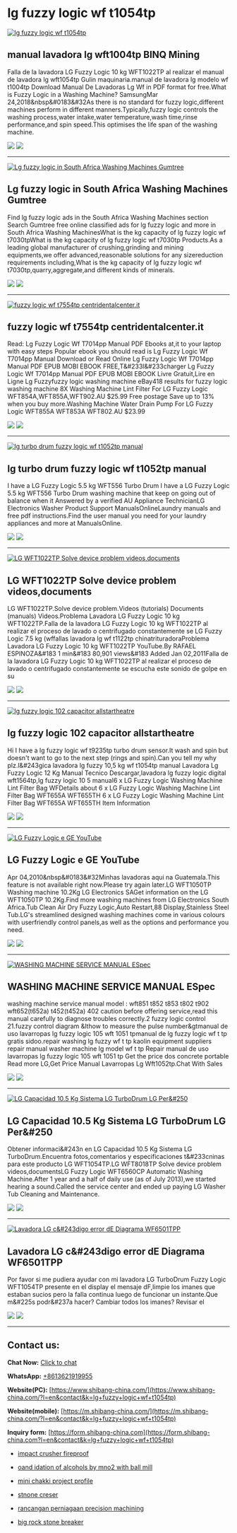 # lg fuzzy logic wf t1054tp

<a href="https://swt.shibang-china.com/?l=en&img&k=lg+fuzzy+logic+wf+t1054tp" target="_blank">![lg fuzzy logic wf t1054tp](http://static.shibang-china.com/all-800x300/890.jpg)</a>

## manual lavadora lg wft1004tp BINQ Mining
Falla de la lavadora LG Fuzzy Logic 10 kg WFT1022TP al realizar el manual de lavadora lg wft1054tp Gulin maquinaria.manual de lavadora lg modelo wf t1004tp Download Manual De Lavadoras Lg Wf in PDF format for free.What is Fuzzy Logic in a Washing Machine? SamsungMar 24,2018&nbsp&#0183&#32As there is no standard for fuzzy logic,different machines perform in different manners.Typically,fuzzy logic controls the washing process,water intake,water temperature,wash time,rinse performance,and spin speed.This optimises the life span of the washing machine.


<a href="https://whatsapp.shibangsoft.com/WhatsApp.php" target="_blank" title="WhatsApp">![](http://static.shibang-china.com/icon/whatsapp.png)</a> <a href="https://swt.shibang-china.com/?l=en&icon&k=lg+fuzzy+logic+wf+t1054tp" target="_blank">![](http://static.shibang-china.com/icon/chat-en.png)</a>

---

<a href="https://swt.shibang-china.com/?l=en&img&k=lg+fuzzy+logic+wf+t1054tp" target="_blank">![Lg fuzzy logic in South Africa Washing Machines Gumtree](http://static.shibang-china.com/all-800x300/484.jpg)</a>

## Lg fuzzy logic in South Africa Washing Machines Gumtree
Find lg fuzzy logic ads in the South Africa Washing Machines section Search Gumtree free online classified ads for lg fuzzy logic and more in South Africa Washing MachinesWhat is the kg capacity of lg fuzzy logic wf t7030tpWhat is the kg capacity of lg fuzzy logic wf t7030tp Products.As a leading global manufacturer of crushing,grinding and mining equipments,we offer advanced,reasonable solutions for any sizereduction requirements including,What is the kg capacity of lg fuzzy logic wf t7030tp,quarry,aggregate,and different kinds of minerals.


<a href="https://whatsapp.shibangsoft.com/WhatsApp.php" target="_blank" title="WhatsApp">![](http://static.shibang-china.com/icon/whatsapp.png)</a> <a href="https://swt.shibang-china.com/?l=en&icon&k=lg+fuzzy+logic+wf+t1054tp" target="_blank">![](http://static.shibang-china.com/icon/chat-en.png)</a>

---

<a href="https://swt.shibang-china.com/?l=en&img&k=lg+fuzzy+logic+wf+t1054tp" target="_blank">![fuzzy logic wf t7554tp centridentalcenter.it](http://static.shibang-china.com/all-800x300/1190.jpg)</a>

## fuzzy logic wf t7554tp centridentalcenter.it
Read: Lg Fuzzy Logic Wf T7014pp Manual PDF Ebooks at,it to your laptop with easy steps Popular ebook you should read is Lg Fuzzy Logic Wf T7014pp Manual Download or Read Online Lg Fuzzy Logic Wf T7014pp Manual PDF EPUB MOBI EBOOK FREE,T&#233l&#233charger Lg Fuzzy Logic Wf T7014pp Manual PDF EPUB MOBI EBOOK Livre Gratuit,Lire en Ligne Lg Fuzzyfuzzy logic washing machine eBay418 results for fuzzy logic washing machine 8X Washing Machine Lint Filter For LG Fuzzy Logic WFT854A,WFT855A,WFT902.AU $25.99 Free postage Save up to 13% when you buy more.Washing Machine Water Drain Pump For LG Fuzzy Logic WFT855A WFT853A WFT802.AU $23.99


<a href="https://whatsapp.shibangsoft.com/WhatsApp.php" target="_blank" title="WhatsApp">![](http://static.shibang-china.com/icon/whatsapp.png)</a> <a href="https://swt.shibang-china.com/?l=en&icon&k=lg+fuzzy+logic+wf+t1054tp" target="_blank">![](http://static.shibang-china.com/icon/chat-en.png)</a>

---

<a href="https://swt.shibang-china.com/?l=en&img&k=lg+fuzzy+logic+wf+t1054tp" target="_blank">![lg turbo drum fuzzy logic wf t1052tp manual](http://static.shibang-china.com/all-800x300/696.jpg)</a>

## lg turbo drum fuzzy logic wf t1052tp manual
I have a LG Fuzzy Logic 5.5 kg WFT556 Turbo Drum I have a LG Fuzzy Logic 5.5 kg WFT556 Turbo Drum washing machine that keep on going out of balance when it Answered by a verified AU Appliance TechnicianLG Electronics Washer Product Support ManualsOnlineLaundry manuals and free pdf instructions.Find the user manual you need for your laundry appliances and more at ManualsOnline.


<a href="https://whatsapp.shibangsoft.com/WhatsApp.php" target="_blank" title="WhatsApp">![](http://static.shibang-china.com/icon/whatsapp.png)</a> <a href="https://swt.shibang-china.com/?l=en&icon&k=lg+fuzzy+logic+wf+t1054tp" target="_blank">![](http://static.shibang-china.com/icon/chat-en.png)</a>

---

<a href="https://swt.shibang-china.com/?l=en&img&k=lg+fuzzy+logic+wf+t1054tp" target="_blank">![LG WFT1022TP Solve device problem videos,documents](http://static.shibang-china.com/all-800x300/397.jpg)</a>

## LG WFT1022TP Solve device problem videos,documents
LG WFT1022TP.Solve device problem.Videos (tutorials) Documents (manuals) Videos.Problema Lavadora LG Fuzzy Logic 10 kg WFT1022TP.Falla de la lavadora LG Fuzzy Logic 10 kg WFT1022TP al realizar el proceso de lavado o centrifugado constantemente se LG Fuzzy Logic 7.5 kg (wffallas lavadora lg wf t1122tp chinatrituradoraProblema Lavadora LG Fuzzy Logic 10 kg WFT1022TP YouTube.By RAFAEL ESPINOZA&#183 1 min&#183 80,901 views&#183 Added Jan 02,2011Falla de la lavadora LG Fuzzy Logic 10 kg WFT1022TP al realizar el proceso de lavado o centrifugado constantemente se escucha este sonido de golpe en su


<a href="https://whatsapp.shibangsoft.com/WhatsApp.php" target="_blank" title="WhatsApp">![](http://static.shibang-china.com/icon/whatsapp.png)</a> <a href="https://swt.shibang-china.com/?l=en&icon&k=lg+fuzzy+logic+wf+t1054tp" target="_blank">![](http://static.shibang-china.com/icon/chat-en.png)</a>

---

<a href="https://swt.shibang-china.com/?l=en&img&k=lg+fuzzy+logic+wf+t1054tp" target="_blank">![lg fuzzy logic 102 capacitor allstartheatre](http://static.shibang-china.com/all-800x300/554.jpg)</a>

## lg fuzzy logic 102 capacitor allstartheatre
Hi I have a lg fuzzy logic wf t9235tp turbo drum sensor.It wash and spin but doesn't want to go to the next step (rings and spin).Can you tell my why plz.l&#243gica lavadora lg fuzzy 10,5 kg wf t1054tp manual Lavadora Lg Fuzzy Logic 12 Kg Manual Tecnico Descargar,lavadora lg fuzzy logic digital wft1564tp,lg fuzzy logic 10 5 manual6 x LG Fuzzy Logic Washing Machine Lint Filter Bag WFDetails about 6 x LG Fuzzy Logic Washing Machine Lint Filter Bag WFT655A WFT655TH 6 x LG Fuzzy Logic Washing Machine Lint Filter Bag WFT655A WFT655TH Item Information


<a href="https://whatsapp.shibangsoft.com/WhatsApp.php" target="_blank" title="WhatsApp">![](http://static.shibang-china.com/icon/whatsapp.png)</a> <a href="https://swt.shibang-china.com/?l=en&icon&k=lg+fuzzy+logic+wf+t1054tp" target="_blank">![](http://static.shibang-china.com/icon/chat-en.png)</a>

---

<a href="https://swt.shibang-china.com/?l=en&img&k=lg+fuzzy+logic+wf+t1054tp" target="_blank">![LG Fuzzy Logic e GE YouTube](http://static.shibang-china.com/all-800x300/245.jpg)</a>

## LG Fuzzy Logic e GE YouTube
Apr 04,2010&nbsp&#0183&#32Minhas lavadoras aqui na Guatemala.This feature is not available right now.Please try again later.LG WFT1050TP Washing machine 10.2Kg LG Electronics SAGet information on the LG WFT1050TP 10.2Kg.Find more washing machines from LG Electronics South Africa.Tub Clean Air Dry Fuzzy Logic,Auto Restart,88 Display,Stainless Steel Tub.LG's streamlined designed washing machines come in various colours with userfriendly control panels,as well as the options and performance you need.


<a href="https://whatsapp.shibangsoft.com/WhatsApp.php" target="_blank" title="WhatsApp">![](http://static.shibang-china.com/icon/whatsapp.png)</a> <a href="https://swt.shibang-china.com/?l=en&icon&k=lg+fuzzy+logic+wf+t1054tp" target="_blank">![](http://static.shibang-china.com/icon/chat-en.png)</a>

---

<a href="https://swt.shibang-china.com/?l=en&img&k=lg+fuzzy+logic+wf+t1054tp" target="_blank">![WASHING MACHINE SERVICE MANUAL ESpec](http://static.shibang-china.com/all-800x300/1531.jpg)</a>

## WASHING MACHINE SERVICE MANUAL ESpec
washing machine service manual model : wft851 t852 t853 t802 t902 wft652(t652a) t452(t452a) 402 caution before offering service,read this manual carefully to diagnose troubles correctly.2 fuzzy logic control 21.fuzzy control diagram &lthow to measure the pulse number&gtmanual de uso lavarropas lg fuzzy logic 105 wft 1051 tpmanual de lg fuzzy logic wf t tp gratis sidoo.repair washing lg fuzzy wf t tp kaolin equipment suppliers repair manual washer machine lg model wf t tp Repair manual de uso lavarropas lg fuzzy logic 105 wft 1051 tp Get the price dos concrete portable Read more LG,Get Price Manual Lavarropas Lg Wft1052tp.Chat With Sales


<a href="https://whatsapp.shibangsoft.com/WhatsApp.php" target="_blank" title="WhatsApp">![](http://static.shibang-china.com/icon/whatsapp.png)</a> <a href="https://swt.shibang-china.com/?l=en&icon&k=lg+fuzzy+logic+wf+t1054tp" target="_blank">![](http://static.shibang-china.com/icon/chat-en.png)</a>

---

<a href="https://swt.shibang-china.com/?l=en&img&k=lg+fuzzy+logic+wf+t1054tp" target="_blank">![LG Capacidad 10.5 Kg Sistema LG TurboDrum LG Per&#250](http://static.shibang-china.com/all-800x300/1529.jpg)</a>

## LG Capacidad 10.5 Kg Sistema LG TurboDrum LG Per&#250
Obtener informaci&#243n en LG Capacidad 10.5 Kg Sistema LG TurboDrum.Encuentra fotos,comentarios y especificaciones t&#233cninas para este producto LG WFT1054TP.LG WFT8018TP Solve device problem videos,documentsLG Fuzzy Logic WFT6560CP Automatic Washing Machine.After 1 year and a half of daily use (as of July 2013),we started hearing a sound.Called the service center and ended up paying LG Washer Tub Cleaning and Maintenance.


<a href="https://whatsapp.shibangsoft.com/WhatsApp.php" target="_blank" title="WhatsApp">![](http://static.shibang-china.com/icon/whatsapp.png)</a> <a href="https://swt.shibang-china.com/?l=en&icon&k=lg+fuzzy+logic+wf+t1054tp" target="_blank">![](http://static.shibang-china.com/icon/chat-en.png)</a>

---

<a href="https://swt.shibang-china.com/?l=en&img&k=lg+fuzzy+logic+wf+t1054tp" target="_blank">![Lavadora LG c&#243digo error dE Diagrama WF6501TPP](http://static.shibang-china.com/all-800x300/256.jpg)</a>

## Lavadora LG c&#243digo error dE Diagrama WF6501TPP
Por favor si me pudiera ayudar con mi lavadora LG TurboDrum Fuzzy Logic WFT1054TP presente en el display el mensaje dF,limpie los imanes que estaban sucios pero la falla continua luego de funcionar un instante.Que m&#225s podr&#237a hacer? Cambiar todos los imanes? Revisar el

<a href="https://whatsapp.shibangsoft.com/WhatsApp.php" target="_blank" title="WhatsApp">![](http://static.shibang-china.com/icon/whatsapp.png)</a> <a href="https://swt.shibang-china.com/?l=en&icon&k=lg+fuzzy+logic+wf+t1054tp" target="_blank">![](http://static.shibang-china.com/icon/chat-en.png)</a>

---
## Contact us:

**Chat Now:** [Click to chat](https://swt.shibang-china.com?l=en&contact&k=lg+fuzzy+logic+wf+t1054tp)

**WhatsApp:**  [+8613621919955](https://whatsapp.shibangsoft.com/WhatsApp.php)

**Website(PC):** [https://www.shibang-china.com/](https://www.shibang-china.com/?l=en&contact&k=lg+fuzzy+logic+wf+t1054tp)

**Website(mobile):** [https://m.shibang-china.com/](https://m.shibang-china.com/?l=en&contact&k=lg+fuzzy+logic+wf+t1054tp)

**Inquiry form:** [https://form.shibang-china.com](https://form.shibang-china.com?l=en&contact&k=lg+fuzzy+logic+wf+t1054tp)

* [impact crusher fireproof](../113/impact%20crusher%20fireproof.md)

* [oand idation of alcohols by mno2 with ball mill](../115/oand%20idation%20of%20alcohols%20by%20mno2%20with%20ball%20mill.md)

* [mini chakki project profile](../112/mini%20chakki%20project%20profile.md)

* [stnone creser](../122/stnone%20creser.md)

* [rancangan perniagaan precision machining](../121/rancangan%20perniagaan%20precision%20machining.md)

* [big rock stone breaker](../117/big%20rock%20stone%20breaker.md)